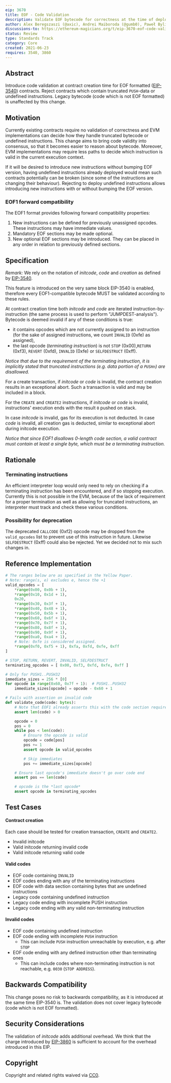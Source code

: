 ```yaml
---
eip: 3670
title: EOF - Code Validation
description: Validate EOF bytecode for correctness at the time of deployment.
author: Alex Beregszaszi (@axic), Andrei Maiboroda (@gumb0), Paweł Bylica (@chfast)
discussions-to: https://ethereum-magicians.org/t/eip-3670-eof-code-validation/6693
status: Review
type: Standards Track
category: Core
created: 2021-06-23
requires: 3540, 3860
---
```


## Abstract

Introduce code validation at contract creation time for EOF formatted ([EIP-3540](./eip-3540.md)) contracts. Reject contracts which contain truncated `PUSH`-data or undefined instructions. Legacy bytecode (code which is not EOF formatted) is unaffected by this change.

## Motivation

Currently existing contracts require no validation of correctness and EVM implementations can decide how they handle truncated bytecode or undefined instructions. This change aims to bring code validity into consensus, so that it becomes easier to reason about bytecode. Moreover, EVM implementations may require less paths to decide which instruction is valid in the current execution context.

If it will be desired to introduce new instructions without bumping EOF version, having undefined instructions already deployed would mean such contracts potentially can be broken (since some of the instructions are changing their behaviour). Rejecting to deploy undefined instructions allows introducing new instructions with or without bumping the EOF version.

### EOF1 forward compatibility

The EOF1 format provides following forward compatibility properties:

1. New instructions can be defined for previously unassigned opcodes. These instructions may have immediate values.
2. Mandatory EOF sections may be made optional.
3. New optional EOF sections may be introduced. They can be placed in any order in relation to previously defined sections.

## Specification

*Remark:* We rely on the notation of *initcode*, *code* and *creation* as defined by [EIP-3540](./eip-3540.md).

This feature is introduced on the very same block EIP-3540 is enabled, therefore every EOF1-compatible bytecode MUST be validated according to these rules.

At contract creation time both *initcode* and *code* are iterated instruction-by-instruction (the same process is used to perform "JUMPDEST-analysis"). Bytecode is deemed invalid if any of these conditions is true:
- it contains opcodes which are not currently assigned to an instruction (for the sake of assigned instructions, we count `INVALID` (0xfe) as assigned),
- the last opcode (*terminating instruction*) is not `STOP` (0x00),`RETURN` (0xf3), `REVERT` (0xfd), `INVALID` (0xfe) or `SELFDESTRUCT` (0xff).

*Notice that due to the requirement of the terminating instruction, it is implicitly stated that truncated instructions (e.g. data portion of a `PUSHn`) are disallowed.*

For a create transaction, if *initcode* or *code* is invalid, the contract creation results in an exceptional abort. Such a transaction is valid and may be included in a block.

For the `CREATE` and `CREATE2` instructions, if *initcode* or *code* is invalid, instructions' execution ends with the result `0` pushed on stack.

In case *initcode* is invalid, gas for its execution is not deducted. In case *code* is invalid, all creation gas is deducted, similar to exceptional abort during initcode execution.

*Notice that since EOF1 disallows 0-length code section, a valid contract must contain at least a single byte, which must be a terminating instruction.*

## Rationale

### Terminating instructions

An efficient interpreter loop would only need to rely on checking if a terminating instruction has been encountered, and if so stopping execution. Currently this is not possible in the EVM, because of the lack of requirement for a proper termination as well as allowing for truncated instructions, an interpreter must track and check these various conditions.

### Possibility for deprecation

The deprecated `CALLCODE` (0xf2) opcode may be dropped from the `valid_opcodes` list to prevent use of this instruction in future. Likewise `SELFDESTRUCT` (0xff) could also be rejected. Yet we decided not to mix such changes in.

## Reference Implementation

```python
# The ranges below are as specified in the Yellow Paper.
# Note: range(s, e) excludes e, hence the +1
valid_opcodes = [
    *range(0x00, 0x0b + 1),
    *range(0x10, 0x1d + 1),
    0x20,
    *range(0x30, 0x3f + 1),
    *range(0x40, 0x48 + 1),
    *range(0x50, 0x5b + 1),
    *range(0x60, 0x6f + 1),
    *range(0x70, 0x7f + 1),
    *range(0x80, 0x8f + 1),
    *range(0x90, 0x9f + 1),
    *range(0xa0, 0xa4 + 1),
    # Note: 0xfe is considered assigned.
    *range(0xf0, 0xf5 + 1), 0xfa, 0xfd, 0xfe, 0xff
]

# STOP, RETURN, REVERT, INVALID, SELFDESTRUCT
terminating_opcodes = [ 0x00, 0xf3, 0xfd, 0xfe, 0xff ]

# Only for PUSH1..PUSH32
immediate_sizes = 256 * [0]
for opcode in range(0x60, 0x7f + 1):  # PUSH1..PUSH32
    immediate_sizes[opcode] = opcode - 0x60 + 1

# Fails with assertion on invalid code
def validate_code(code: bytes):
    # Note that EOF1 already asserts this with the code section requirements
    assert len(code) > 0

    opcode = 0
    pos = 0
    while pos < len(code):
        # Ensure the opcode is valid
        opcode = code[pos]
        pos += 1
        assert opcode in valid_opcodes

        # Skip immediates
        pos += immediate_sizes[opcode]

    # Ensure last opcode's immediate doesn't go over code end
    assert pos == len(code)

    # opcode is the *last opcode*
    assert opcode in terminating_opcodes
```

## Test Cases

#### Contract creation

Each case should be tested for creation transaction, `CREATE` and `CREATE2`.

- Invalid initcode
- Valid initcode returning invalid code
- Valid initcode returning valid code

#### Valid codes

- EOF code containing `INVALID`
- EOF codes ending with any of the terminating instructions
- EOF code with data section containing bytes that are undefined instructions
- Legacy code containing undefined instruction
- Legacy code ending with incomplete PUSH instruction
- Legacy code ending with any valid non-terminating instruction

#### Invalid codes

- EOF code containing undefined instruction
- EOF code ending with incomplete `PUSH` instruction
    - This can include `PUSH` instruction unreachable by execution, e.g. after `STOP`
- EOF code ending with any defined instruction other than terminating ones
    - This can include codes where non-terminating instruction is not reachable, e.g. `0030` (`STOP ADDRESS`).

## Backwards Compatibility

This change poses no risk to backwards compatibility, as it is introduced at the same time EIP-3540 is. The validation does not cover legacy bytecode (code which is not EOF formatted).

## Security Considerations

The validation of *initcode* adds additional overhead.  We think that the charge introduced by [EIP-3860](./eip-3860.md) is sufficient to account for the overhead introduced in this EIP.

## Copyright

Copyright and related rights waived via [CC0](https://creativecommons.org/publicdomain/zero/1.0/).

